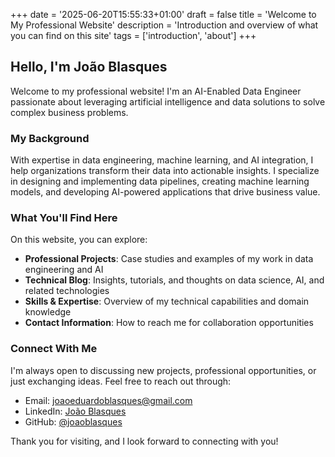 +++
date = '2025-06-20T15:55:33+01:00'
draft = false
title = 'Welcome to My Professional Website'
description = 'Introduction and overview of what you can find on this site'
tags = ['introduction', 'about']
+++

## Hello, I'm João Blasques

Welcome to my professional website! I'm an AI-Enabled Data Engineer passionate about leveraging artificial intelligence and data solutions to solve complex business problems.

### My Background

With expertise in data engineering, machine learning, and AI integration, I help organizations transform their data into actionable insights. I specialize in designing and implementing data pipelines, creating machine learning models, and developing AI-powered applications that drive business value.

### What You'll Find Here

On this website, you can explore:

- **Professional Projects**: Case studies and examples of my work in data engineering and AI
- **Technical Blog**: Insights, tutorials, and thoughts on data science, AI, and related technologies
- **Skills & Expertise**: Overview of my technical capabilities and domain knowledge
- **Contact Information**: How to reach me for collaboration opportunities

### Connect With Me

I'm always open to discussing new projects, professional opportunities, or just exchanging ideas. Feel free to reach out through:

- Email: [joaoeduardoblasques@gmail.com](mailto:joaoeduardoblasques@gmail.com)
- LinkedIn: [João Blasques](https://www.linkedin.com/in/joaoblasques)
- GitHub: [@joaoblasques](https://github.com/joaoblasques)

Thank you for visiting, and I look forward to connecting with you!

